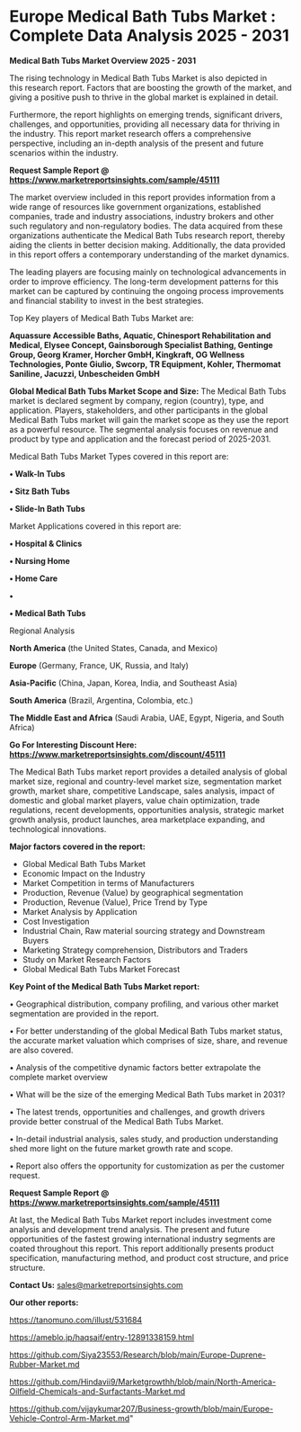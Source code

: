 # Europe Medical Bath Tubs Market : Complete Data Analysis 2025 - 2031

<Strong> Medical Bath Tubs Market Overview 2025 - 2031</strong>

The rising technology in Medical Bath Tubs Market is also depicted in this research report. Factors that are boosting the growth of the market, and giving a positive push to thrive in the global market is explained in detail.

Furthermore, the report highlights on emerging trends, significant drivers, challenges, and opportunities, providing all necessary data for thriving in the industry. This report market research offers a comprehensive perspective, including an in-depth analysis of the present and future scenarios within the industry.

<strong>Request Sample Report @ <a href=https://www.marketreportsinsights.com/sample/45111>https://www.marketreportsinsights.com/sample/45111</a></strong>

The market overview included in this report provides information from a wide range of resources like government organizations, established companies, trade and industry associations, industry brokers and other such regulatory and non-regulatory bodies. The data acquired from these organizations authenticate the Medical Bath Tubs research report, thereby aiding the clients in better decision making. Additionally, the data provided in this report offers a contemporary understanding of the market dynamics.

The leading players are focusing mainly on technological advancements in order to improve efficiency. The long-term development patterns for this market can be captured by continuing the ongoing process improvements and financial stability to invest in the best strategies.

Top Key players of Medical Bath Tubs Market are:

<strong>Aquassure Accessible Baths, Aquatic, Chinesport Rehabilitation and Medical, Elysee Concept, Gainsborough Specialist Bathing, Gentinge Group, Georg Kramer, Horcher GmbH, Kingkraft, OG Wellness Technologies, Ponte Giulio, Swcorp, TR Equipment, Kohler, Thermomat Saniline, Jacuzzi, Unbescheiden GmbH</strong>

<strong><b>Global Medical Bath Tubs Market Scope and Size:</b></strong>
The Medical Bath Tubs market is declared segment by company, region (country), type, and application. Players, stakeholders, and other participants in the global Medical Bath Tubs market will gain the market scope as they use the report as a powerful resource. The segmental analysis focuses on revenue and product by type and application and the forecast period of 2025-2031.

Medical Bath Tubs Market Types covered in this report are:

<strong>•  Walk-In Tubs

•  Sitz Bath Tubs

•  Slide-In Bath Tubs</strong>

Market Applications covered in this report are:

<strong>•  Hospital & Clinics

•  Nursing Home

•  Home Care

•  

•  Medical Bath Tubs</strong> 

Regional Analysis

<strong>North America</strong> (the United States, Canada, and Mexico)

<strong>Europe</strong> (Germany, France, UK, Russia, and Italy)

<strong>Asia-Pacific</strong> (China, Japan, Korea, India, and Southeast Asia)

<strong>South America</strong> (Brazil, Argentina, Colombia, etc.)

<strong>The Middle East and Africa</strong> (Saudi Arabia, UAE, Egypt, Nigeria, and South Africa)

<strong>Go For Interesting Discount Here: <a href=https://www.marketreportsinsights.com/discount/45111>https://www.marketreportsinsights.com/discount/45111</a></strong>

The Medical Bath Tubs market report provides a detailed analysis of global market size, regional and country-level market size, segmentation market growth, market share, competitive Landscape, sales analysis, impact of domestic and global market players, value chain optimization, trade regulations, recent developments, opportunities analysis, strategic market growth analysis, product launches, area marketplace expanding, and technological innovations.

<strong><b>Major factors covered in the report:</b></strong>
<ul>
  <li>Global Medical Bath Tubs Market </li>
  <li>Economic Impact on the Industry</li>
  <li>Market Competition in terms of Manufacturers</li>
  <li>Production, Revenue (Value) by geographical segmentation</li>
  <li>Production, Revenue (Value), Price Trend by Type</li>
  <li>Market Analysis by Application</li>
  <li>Cost Investigation</li>
  <li>Industrial Chain, Raw material sourcing strategy and Downstream Buyers</li>
  <li>Marketing Strategy comprehension, Distributors and Traders</li>
  <li>Study on Market Research Factors</li>
  <li>Global Medical Bath Tubs Market Forecast</li>
</ul>

<strong><b>Key Point of the Medical Bath Tubs Market report:</b></strong>

• Geographical distribution, company profiling, and various other market segmentation are provided in the report.

• For better understanding of the global Medical Bath Tubs market status, the accurate market valuation which comprises of size, share, and revenue are also covered.

• Analysis of the competitive dynamic factors better extrapolate the complete market overview

• What will be the size of the emerging Medical Bath Tubs market in 2031?

• The latest trends, opportunities and challenges, and growth drivers provide better construal of the Medical Bath Tubs Market.

• In-detail industrial analysis, sales study, and production understanding shed more light on the future market growth rate and scope.

• Report also offers the opportunity for customization as per the customer request.

<strong>Request Sample Report @ <a href=https://www.marketreportsinsights.com/sample/45111>https://www.marketreportsinsights.com/sample/45111</a></strong>

At last, the Medical Bath Tubs Market report includes investment come analysis and development trend analysis. The present and future opportunities of the fastest growing international industry segments are coated throughout this report. This report additionally presents product specification, manufacturing method, and product cost structure, and price structure.

<strong>Contact Us:</strong>
sales@marketreportsinsights.com

<strong>Our other reports:</strong>

<a href=https://tanomuno.com/illust/531684>https://tanomuno.com/illust/531684</a>

<a href=https://ameblo.jp/haqsaif/entry-12891338159.html>https://ameblo.jp/haqsaif/entry-12891338159.html</a>

<a href=https://github.com/Siya23553/Research/blob/main/Europe-Duprene-Rubber-Market.md>https://github.com/Siya23553/Research/blob/main/Europe-Duprene-Rubber-Market.md</a>

<a href=https://github.com/Hindavii9/Marketgrowthh/blob/main/North-America-Oilfield-Chemicals-and-Surfactants-Market.md>https://github.com/Hindavii9/Marketgrowthh/blob/main/North-America-Oilfield-Chemicals-and-Surfactants-Market.md</a>

<a href=https://github.com/vijaykumar207/Business-growth/blob/main/Europe-Vehicle-Control-Arm-Market.md>https://github.com/vijaykumar207/Business-growth/blob/main/Europe-Vehicle-Control-Arm-Market.md</a>"
